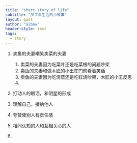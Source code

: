 ```yaml
---
title: "short story of life"
subtitle: "加工自生活的小故事"
layout: post
author: "aibow"
header-style: text
tags:
  - story
---
```




1. 卖鱼的夫妻嘲笑卖菜的夫妻
   1. 卖菜的夫妻因为吃菜叶还是吃菜根的问题吵架
   2. 卖鱼的夫妻和做木匠的小王在门前看着笑话
   3. 卖鱼的夫妻因为吃清蒸还是吃红烧吵架，木匠的小王反思
   4. 
2. 打动人的眼泪，和明星的形成
3. 理解自己，接纳他人
4. 夸赞使别人有责任感
5. 相同认知的人和互相关心的人

6. 

